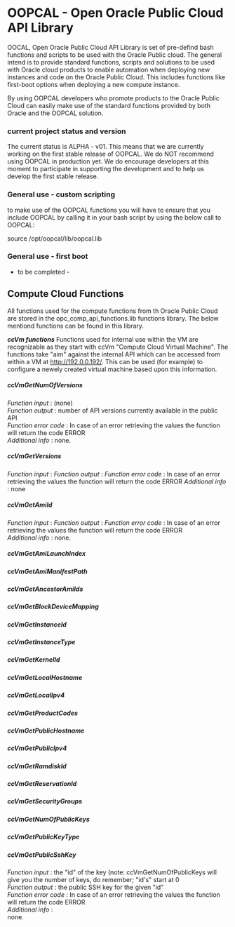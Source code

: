 # OOPCAL - Open Oracle Public Cloud API Library
OOCAL, Open Oracle Public Cloud API Library is set of pre-defind bash functions and scripts to be used with the Oracle Public cloud. The general intend is to provide standard functions, scripts and solutions to be used with Oracle cloud products to enable automation when deploying new instances and code on the Oracle Public Cloud. This includes functions like first-boot options when deploying a new compute instance. 

By using OOPCAL developers who promote products to the Oracle Public Cloud can easily make use of the standard functions provided by both Oracle and the OOPCAL solution. 

### current project status and version
The current status is ALPHA - v01. This means that we are currently working on the first stable release of OOPCAL. We do NOT recommend using OOPCAL in production yet. We do encourage developers at this moment to participate in supporting the development and to help us develop the first stable release. 

### General use - custom scripting
to make use of the OOPCAL functions you will have to ensure that you include OOPCAL by calling it in your bash script by using the below call to OOPCAL:

source /opt/oopcal/lib/oopcal.lib

### General use - first boot
- to be completed - 

## Compute Cloud Functions
All functions used for the compute functions from th Oracle Public Cloud are stored in the opc_comp_api_functions.lib functions library. The below mentiond functions can be found in this library. 

**_ccVm functions_**
Functions used for internal use within the VM are recognizable as they start with ccVm "Compute Cloud Virtual Machine". The functions take "aim" against the internal API which can be accessed from within a VM at http://192.0.0.192/. This can be used (for example) to configure a newely created virtual machine based upon this information.

##### _ccVmGetNumOfVersions_
_Function input_      : (none)  
_Function output_     : number of API versions currently available in the public API   
_Function error code_ : In case of an error retrieving the values the function will return the code ERROR  
_Additional info_     : none.

##### _ccVmGetVersions_
_Function input_      :
_Function output_     :
_Function error code_ : In case of an error retrieving the values the function will return the code ERROR
_Additional info_     : none

##### _ccVmGetAmiId_
_Function input_      : 
_Function output_     : 
_Function error code_ : In case of an error retrieving the values the function will return the code ERROR  
_Additional info_     : none.

##### _ccVmGetAmiLaunchIndex_

##### _ccVmGetAmiManifestPath_

##### _ccVmGetAncestorAmiIds_



##### _ccVmGetBlockDeviceMapping_

##### _ccVmGetInstanceId_
##### _ccVmGetInstanceType_
##### _ccVmGetKernelId_
##### _ccVmGetLocalHostname_
##### _ccVmGetLocalIpv4_
##### _ccVmGetProductCodes_
##### _ccVmGetPublicHostname_
##### _ccVmGetPublicIpv4_
##### _ccVmGetRamdiskId_
##### _ccVmGetReservationId_
##### _ccVmGetSecurityGroups_
##### _ccVmGetNumOfPublicKeys_
##### _ccVmGetPublicKeyType_
##### _ccVmGetPublicSshKey_
_Function input_      : 
  the "id" of the key (note: ccVmGetNumOfPublicKeys will give you the number of keys, do remember; "id's" start at 0  
_Function output_     : 
  the public SSH key for the given "id"   
_Function error code_ : 
  In case of an error retrieving the values the function will return the code ERROR  
_Additional info_     :   
  none.
